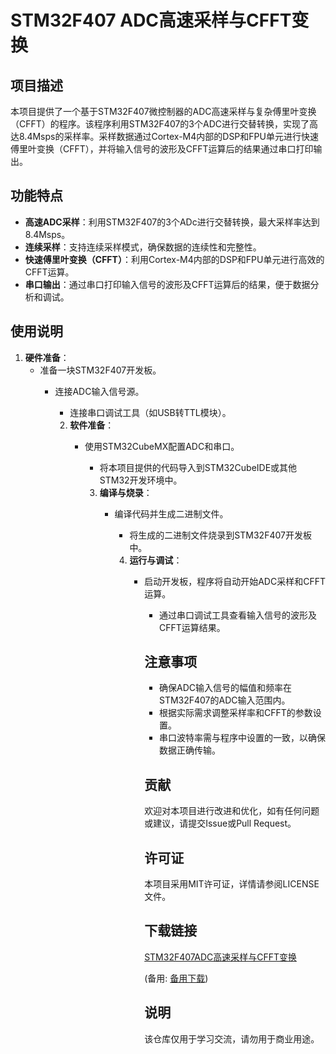 # STM32F407 ADC高速采样与CFFT变换

## 项目描述

本项目提供了一个基于STM32F407微控制器的ADC高速采样与复杂傅里叶变换（CFFT）的程序。该程序利用STM32F407的3个ADC进行交替转换，实现了高达8.4Msps的采样率。采样数据通过Cortex-M4内部的DSP和FPU单元进行快速傅里叶变换（CFFT），并将输入信号的波形及CFFT运算后的结果通过串口打印输出。

## 功能特点

- **高速ADC采样**：利用STM32F407的3个ADc进行交替转换，最大采样率达到8.4Msps。
- **连续采样**：支持连续采样模式，确保数据的连续性和完整性。
- **快速傅里叶变换（CFFT）**：利用Cortex-M4内部的DSP和FPU单元进行高效的CFFT运算。
- **串口输出**：通过串口打印输入信号的波形及CFFT运算后的结果，便于数据分析和调试。

## 使用说明

1. **硬件准备**：
   - 准备一块STM32F407开发板。
      - 连接ADC输入信号源。
         - 连接串口调试工具（如USB转TTL模块）。

         2. **软件准备**：
            - 使用STM32CubeMX配置ADC和串口。
               - 将本项目提供的代码导入到STM32CubeIDE或其他STM32开发环境中。

               3. **编译与烧录**：
                  - 编译代码并生成二进制文件。
                     - 将生成的二进制文件烧录到STM32F407开发板中。

                     4. **运行与调试**：
                        - 启动开发板，程序将自动开始ADC采样和CFFT运算。
                           - 通过串口调试工具查看输入信号的波形及CFFT运算结果。

                           ## 注意事项

                           - 确保ADC输入信号的幅值和频率在STM32F407的ADC输入范围内。
                           - 根据实际需求调整采样率和CFFT的参数设置。
                           - 串口波特率需与程序中设置的一致，以确保数据正确传输。

                           ## 贡献

                           欢迎对本项目进行改进和优化，如有任何问题或建议，请提交Issue或Pull Request。

                           ## 许可证

                           本项目采用MIT许可证，详情请参阅LICENSE文件。

                           ## 下载链接
                           [STM32F407ADC高速采样与CFFT变换](https://pan.quark.cn/s/904970e88566) 

                           (备用: [备用下载](https://pan.baidu.com/s/1l6zswLwOK1CeCtzp_BU_0A?pwd=1234))

                           ## 说明

                           该仓库仅用于学习交流，请勿用于商业用途。

